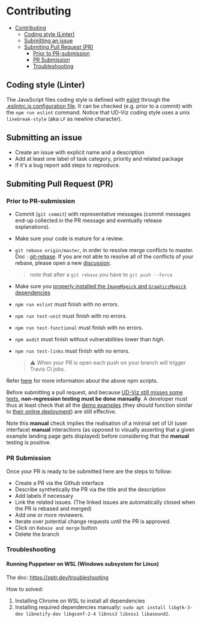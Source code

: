 # Contributing

- [Contributing](#contributing)
  - [Coding style (Linter)](#coding-style-linter)
  - [Submitting an issue](#submitting-an-issue)
  - [Submiting Pull Request (PR)](#submiting-pull-request-pr)
    - [Prior to PR-submission](#prior-to-pr-submission)
    - [PR Submission](#pr-submission)
    - [Troubleshooting](#troubleshooting)

## Coding style (Linter)

The JavaScript files coding style is defined with [eslint](https://eslint.org/) through the [.eslintrc.js configuration file](../../.eslintrc.js).
It can be checked (e.g. prior to a commit) with the `npm run eslint` command.
Notice that UD-Viz coding style uses a unix `linebreak-style` (aka `LF` as newline character).

## Submitting an issue

- Create an issue with explicit name and a description
- Add at least one label of task category, priority and related package
- If it's a bug report add steps to reproduce.

## Submiting Pull Request (PR)

### Prior to PR-submission

- Commit (`git commit`) with representative messages (commit messages end-up collected in the PR message and eventually release explanations).
- Make sure your code is mature for a review.
- `git rebase origin/master`, in order to resolve merge conflicts to master. Doc : [git-rebase](https://git-scm.com/docs/git-rebase). If you are not able to resolve all of the conflicts of your rebase, please open a new [discussion](https://github.com/VCityTeam/UD-Viz/discussions).
  > note that after a `git rebase` you have to `git push --force`
- Make sure you [properly installed the `ImageMagick` and `GraphicsMagick` dependencies](../../Readme.md#install-imagemagick-and-graphicsmagick)
- `npm run eslint` must finish with no errors.
- `npm run test-unit` must finish with no errors.
- `npm run test-functional` must finish with no errors.
- `npm audit` must finish without vulnerabilities lower than _high_.
- `npm run test-links` must finish with no errors.
  
  > ⚠️ When your PR is open each push on your branch will trigger Travis CI jobs.

Refer [here](./Developers.md#npm-scripts) for more information about the above npm scripts.

Before submitting a pull request, and because [UD-Viz still misses some tests](https://github.com/VCityTeam/UD-SV/issues/34),
**non-regression testing must be done manually**.
A developer must thus at least check that all the
[demo examples](../../examples/)
(they should function similar to [their online deployment](https://ud-viz.vcityliris.data.alpha.grandlyon.com/)) are still effective.

Note this **manual** check implies the realisation of a mininal set of UI (user interface) **manual** interactions (as opposed to visually asserting that a given example landing page gets displayed) before considering that the **manual** testing is positive.

### PR Submission

Once your PR is ready to be submitted here are the steps to follow:

- Create a PR via the Github interface
- Describe synthetically the PR via the title and the description
- Add labels if necessary
- Link the related issues. (The linked issues are automatically closed when the PR is rebased and merged)
- Add one or more reviewers.
- Iterate over potential change requests until the PR is approved.
- Click on `Rebase and merge` button
- Delete the branch

### Troubleshooting
#### Running Puppeteer on WSL (Windows subsystem for Linux)
The doc: https://pptr.dev/troubleshooting

How to solved:
1. Installing Chrome on WSL to install all dependencies
2. Installing required dependencies manually: `sudo apt install libgtk-3-dev libnotify-dev libgconf-2-4 libnss3 libxss1 libasound2`.